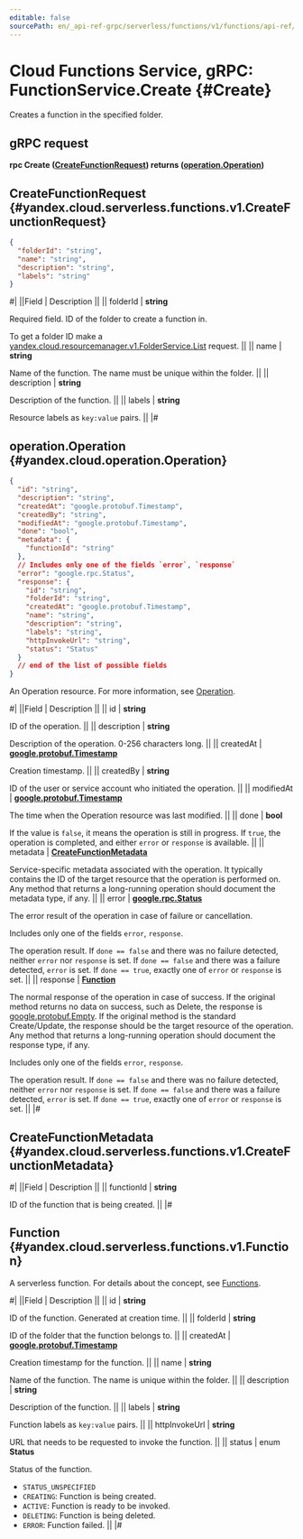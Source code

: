 ```yaml
---
editable: false
sourcePath: en/_api-ref-grpc/serverless/functions/v1/functions/api-ref/grpc/Function/create.md
---
```


# Cloud Functions Service, gRPC: FunctionService.Create {#Create}

Creates a function in the specified folder.

## gRPC request

**rpc Create ([CreateFunctionRequest](#yandex.cloud.serverless.functions.v1.CreateFunctionRequest)) returns ([operation.Operation](#yandex.cloud.operation.Operation))**

## CreateFunctionRequest {#yandex.cloud.serverless.functions.v1.CreateFunctionRequest}

```json
{
  "folderId": "string",
  "name": "string",
  "description": "string",
  "labels": "string"
}
```

#|
||Field | Description ||
|| folderId | **string**

Required field. ID of the folder to create a function in.

To get a folder ID make a [yandex.cloud.resourcemanager.v1.FolderService.List](/docs/resource-manager/api-ref/grpc/Folder/list#List) request. ||
|| name | **string**

Name of the function.
The name must be unique within the folder. ||
|| description | **string**

Description of the function. ||
|| labels | **string**

Resource labels as `key:value` pairs. ||
|#

## operation.Operation {#yandex.cloud.operation.Operation}

```json
{
  "id": "string",
  "description": "string",
  "createdAt": "google.protobuf.Timestamp",
  "createdBy": "string",
  "modifiedAt": "google.protobuf.Timestamp",
  "done": "bool",
  "metadata": {
    "functionId": "string"
  },
  // Includes only one of the fields `error`, `response`
  "error": "google.rpc.Status",
  "response": {
    "id": "string",
    "folderId": "string",
    "createdAt": "google.protobuf.Timestamp",
    "name": "string",
    "description": "string",
    "labels": "string",
    "httpInvokeUrl": "string",
    "status": "Status"
  }
  // end of the list of possible fields
}
```

An Operation resource. For more information, see [Operation](/docs/api-design-guide/concepts/operation).

#|
||Field | Description ||
|| id | **string**

ID of the operation. ||
|| description | **string**

Description of the operation. 0-256 characters long. ||
|| createdAt | **[google.protobuf.Timestamp](https://developers.google.com/protocol-buffers/docs/reference/google.protobuf#timestamp)**

Creation timestamp. ||
|| createdBy | **string**

ID of the user or service account who initiated the operation. ||
|| modifiedAt | **[google.protobuf.Timestamp](https://developers.google.com/protocol-buffers/docs/reference/google.protobuf#timestamp)**

The time when the Operation resource was last modified. ||
|| done | **bool**

If the value is `false`, it means the operation is still in progress.
If `true`, the operation is completed, and either `error` or `response` is available. ||
|| metadata | **[CreateFunctionMetadata](#yandex.cloud.serverless.functions.v1.CreateFunctionMetadata)**

Service-specific metadata associated with the operation.
It typically contains the ID of the target resource that the operation is performed on.
Any method that returns a long-running operation should document the metadata type, if any. ||
|| error | **[google.rpc.Status](https://cloud.google.com/tasks/docs/reference/rpc/google.rpc#status)**

The error result of the operation in case of failure or cancellation.

Includes only one of the fields `error`, `response`.

The operation result.
If `done == false` and there was no failure detected, neither `error` nor `response` is set.
If `done == false` and there was a failure detected, `error` is set.
If `done == true`, exactly one of `error` or `response` is set. ||
|| response | **[Function](#yandex.cloud.serverless.functions.v1.Function)**

The normal response of the operation in case of success.
If the original method returns no data on success, such as Delete,
the response is [google.protobuf.Empty](https://developers.google.com/protocol-buffers/docs/reference/google.protobuf#google.protobuf.Empty).
If the original method is the standard Create/Update,
the response should be the target resource of the operation.
Any method that returns a long-running operation should document the response type, if any.

Includes only one of the fields `error`, `response`.

The operation result.
If `done == false` and there was no failure detected, neither `error` nor `response` is set.
If `done == false` and there was a failure detected, `error` is set.
If `done == true`, exactly one of `error` or `response` is set. ||
|#

## CreateFunctionMetadata {#yandex.cloud.serverless.functions.v1.CreateFunctionMetadata}

#|
||Field | Description ||
|| functionId | **string**

ID of the function that is being created. ||
|#

## Function {#yandex.cloud.serverless.functions.v1.Function}

A serverless function. For details about the concept, see [Functions](/docs/functions/concepts/function).

#|
||Field | Description ||
|| id | **string**

ID of the function. Generated at creation time. ||
|| folderId | **string**

ID of the folder that the function belongs to. ||
|| createdAt | **[google.protobuf.Timestamp](https://developers.google.com/protocol-buffers/docs/reference/google.protobuf#timestamp)**

Creation timestamp for the function. ||
|| name | **string**

Name of the function. The name is unique within the folder. ||
|| description | **string**

Description of the function. ||
|| labels | **string**

Function labels as `key:value` pairs. ||
|| httpInvokeUrl | **string**

URL that needs to be requested to invoke the function. ||
|| status | enum **Status**

Status of the function.

- `STATUS_UNSPECIFIED`
- `CREATING`: Function is being created.
- `ACTIVE`: Function is ready to be invoked.
- `DELETING`: Function is being deleted.
- `ERROR`: Function failed. ||
|#